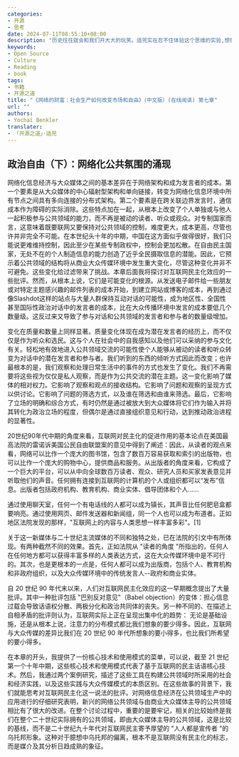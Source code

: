 ```yaml
---
categories:
- 开源
- 思考
date: 2024-07-11T08:55:10+08:00
description: "历史往往就会和我们开大大的玩笑。适兕实在忍不住体验这个思维的实验,想象虚拟的历史，于是尝试花几个月的时间翻译。Enjoy！Happy Reading～"
keywords:
- Open Source
- Culture
- Reading
- book
tags:
- 书籍
- 开源之道
title: "《网络的财富：社会生产如何改变市场和自由》（中文版）(在线阅读) 第七章"
url: ""
authors:
- Yochai Benkler
translater:
- 「开源之道」·适兕
---
```


## 政治自由（下）：网络化公共氛围的涌现

网络化信息经济与大众媒体之间的基本差异在于网络架构和成为发言者的成本。第一个要素是从大众媒体的中心辐射型架构和单向链接，转变为网络化信息环境中所有节点之间具有多向连接的分布式架构。第二个要素是在跨关联边界发言时，通信成本作为障碍的实际消除。这些特点加在一起，从根本上改变了个人单独或与他人一起积极参与公共领域的能力，而不再是被动的读者、听众或观众。对专制国家而言，这意味着既要联网又要保持对公共领域的控制，难度更大，成本更高，尽管也许并非完全不可能。在本世纪头十年的中期，中国在这方面似乎做得很好，我们只能说更难维持控制，因此至少在某些专制政权中，控制会更加松散。在自由民主国家，无处不在的个人制造信息的能力创造了近乎全民摄取信息的潜能。因此，它预示着公共领域的结构将从商业大众传媒环境中发生重大变化，尽管这种变化并非不可避免。这些变化给过滤带来了挑战。本章后面我将探讨对互联网民主化效应的一些批评。然而，从根本上说，它们是可能变化的根源。从发送电子邮件给一些朋友或对特定主题感兴趣的邮件列表的成本开始，到建立网站或博客的成本，再到通过像Slashdot这样的站点与大量人群保持互动对话的可能性，成为地区性、全国性甚至国际性政治对话中的发言者的成本，比在大众传播环境中发言的成本要低几个数量级。这反过来又导致了参与对话和公共领域的发言者和参与者的数量级增加。

变化在质量和数量上同样显著。质量变化体现在成为潜在发言者的经历上，而不仅仅是作为听众和选民。这与个人在社会中的自我感知以及他们可以采纳的参与文化有关。轻松地有效地进入公共领域交流的可能性使个人能够从被动的读者和听众转变为对话中的潜在发言者和参与者。我们听到的东西的倾听方式因此而改变；也许最根本的是，我们观察和处理日常生活中的事件的方式也发生了变化。我们不再需要将这些视为仅仅是私人观察，而是作为公共交流的潜在主题。这一变化影响了媒体的相对权力。它影响了观察和观点的接收结构。它影响了问题和观察的呈现方式以供讨论。它影响了问题的筛选方式，以及谁在筛选和由谁来筛选。最后，它影响了立场的明确和综合方式，有时仍然是通过被放大到大众媒体将它们作为输入并将其转化为政治立场的程度，但偶尔是通过直接组织意见和行动，达到推动政治进程的显著性。

20世纪90年代中期的角度来看，互联网对民主化的促进作用的基本论点在美国最高法院的雷诺诉美国公民自由联盟案的意见中得到了阐述：因此，从读者的观点来看，网络可以比作一个庞大的图书馆，包含了数百万容易获取和索引的出版物，也可以比作一个庞大的购物中心，提供商品和服务。从出版者的角度来看，它构成了一个巨大的平台，可以从中向全球数百万读者、观众、研究人员和买家发表意见并听取他们的声音。任何拥有连接到互联网的计算机的个人或组织都可以“发布”信息。出版者包括政府机构、教育机构、商业实体、倡导团体和个人……

通过使用聊天室，任何一个有电话线的人都可以成为镇长，其声音比任何肥皂盒都要响亮。通过使用网页、邮件发送器和新闻组，同一个人也可以成为布道者。正如地区法院发现的那样，"互联网上的内容与人类思想一样丰富多彩"。[1]

关于这一新媒体与二十世纪主流媒体的不同和独特之处，已在法院的引文中有所体现。有两种截然不同的效果。首先，正如法院从 "读者的角度 "所指出的，任何人在任何地方都可以获得丰富多样的人类表达方式，这在大众传媒环境中是不可行的。其次，也是更根本的一点是，任何人都可以成为出版商，包括个人、教育机构和非政府组织，以及大众传媒环境中的传统发言人--政府和商业实体。

自 20 世纪 90 年代末以来，人们对互联网民主化效应的这一早期概念提出了大量批评。其中一种批评包括 "巴别反对意见"（Babel objection）的变体：担心信息过载会导致话语权分散、两极分化和政治共同体的丧失。另一种不同的、在描述上自相矛盾的批评则认为，互联网实际上正在呈现出集中化的趋势： 无论是基础设施，还是从根本上说，注意力的分布模式都比我们想象的要少得多。因此，互联网与大众传媒的差异比我们在 20 世纪 90 年代所想象的要小得多，也比我们所希望的要小得多。

在本章的开头，我提供了一份核心技术和使用模式的菜单，可以说，截至 21 世纪第一个十年中期，这些核心技术和使用模式代表了基于互联网的民主话语核心技术。然后，我通过两个案例研究，描述了这些工具在构建公共领域时所采用的社会和经济实践，以及这些实践与大众传媒模式的本质区别。在这些故事的背景下，我们就能思考对互联网民主化这一说法的批评。对网络信息经济在公共领域生产中的应用进行的仔细研究表明，新兴的网络公共领域与由商业大众媒体主导的公共领域相比有了很大的改进。在整个讨论过程中，重要的是要牢记，相关的比较始终是我们在整个二十世纪实际拥有的公共领域，即由大众媒体主导的公共领域，这是比较的基线，而不是二十世纪九十年代对互联网民主寄予厚望的 "人人都是宣传者 "的乌托邦形象。这种对于臆想中乌托邦的偏离，根本不是互联网没有民主化的标志，而是媒介及其分析日趋成熟的象征。